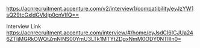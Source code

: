https://acnrecruitment.accenture.com/v2/interview1/compatibility/eyJzYW1sQ29tcGxldGVkIjp0cnVlfQ==




Interview Link
https://acnrecruitment.accenture.com/interview/#/home/eyJsdCI6ICJUa246ZTljMGRkOWQtZmNlNS00YmU3LTk1MTYtZDgxNmM0ODY0NTllIn0=
